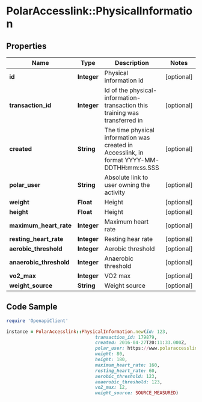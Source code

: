 # PolarAccesslink::PhysicalInformation

## Properties

Name | Type | Description | Notes
------------ | ------------- | ------------- | -------------
**id** | **Integer** | Physical information id | [optional]
**transaction_id** | **Integer** | Id of the physical-information-transaction this training was transferred in | [optional]
**created** | **String** | The time physical information was created in Accesslink, in format YYYY-MM-DDTHH:mm:ss.SSS | [optional]
**polar_user** | **String** | Absolute link to user owning the activity | [optional]
**weight** | **Float** | Height | [optional]
**height** | **Float** | Height | [optional]
**maximum_heart_rate** | **Integer** | Maximum heart rate | [optional]
**resting_heart_rate** | **Integer** | Resting hear rate | [optional]
**aerobic_threshold** | **Integer** | Aerobic threshold | [optional]
**anaerobic_threshold** | **Integer** | Anaerobic threshold | [optional]
**vo2_max** | **Integer** | VO2 max | [optional]
**weight_source** | **String** | Weight source | [optional]

## Code Sample

```ruby
require 'OpenapiClient'

instance = PolarAccesslink::PhysicalInformation.new(id: 123,
                                 transaction_id: 179879,
                                 created: 2016-04-27T20:11:33.000Z,
                                 polar_user: https://www.polaraccesslink/v3/users/1,
                                 weight: 80,
                                 height: 180,
                                 maximum_heart_rate: 160,
                                 resting_heart_rate: 60,
                                 aerobic_threshold: 123,
                                 anaerobic_threshold: 123,
                                 vo2_max: 12,
                                 weight_source: SOURCE_MEASURED)
```


